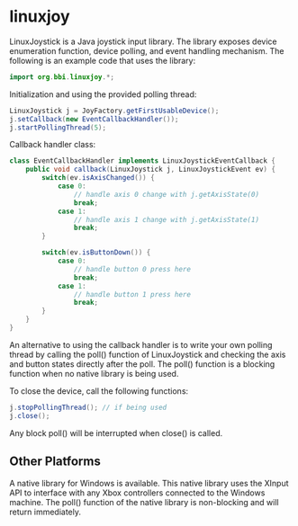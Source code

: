 # linuxjoy
LinuxJoystick is a Java joystick input library. The library exposes device enumeration function, device polling, and event handling mechanism. The following is an example code that uses the library:

```java
import org.bbi.linuxjoy.*;
```

Initialization and using the provided polling thread:
```java
LinuxJoystick j = JoyFactory.getFirstUsableDevice();
j.setCallback(new EventCallbackHandler());
j.startPollingThread(5);
```

Callback handler class:
```java
class EventCallbackHandler implements LinuxJoystickEventCallback {
	public void callback(LinuxJoystick j, LinuxJoystickEvent ev) {
		switch(ev.isAxisChanged()) {
			case 0:
				// handle axis 0 change with j.getAxisState(0)
				break;
			case 1:
				// handle axis 1 change with j.getAxisState(1)
				break;
		}

		switch(ev.isButtonDown()) {
			case 0:
				// handle button 0 press here
				break;
			case 1:
				// handle button 1 press here
				break;
		}
	}
}
```

An alternative to using the callback handler is to write your own polling thread by calling the poll() function of LinuxJoystick and checking the axis and button states directly after the poll. The poll() function is a blocking function when no native library is being used.

To close the device, call the following functions:
```java
j.stopPollingThread(); // if being used
j.close();
```

Any block poll() will be interrupted when close() is called.

## Other Platforms

A native library for Windows is available. This native library uses the XInput API to interface with any Xbox controllers connected to the Windows machine. The poll() function of the native library is non-blocking and will return immediately.

